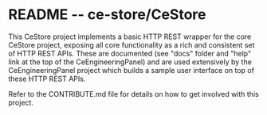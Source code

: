 # README -- ce-store/CeStore

This CeStore project implements a basic HTTP REST wrapper for the core CeStore project, exposing all core functionality as a rich and consistent set of HTTP REST APIs.  These are documented (see "docs" folder and "help" link at the top of the CeEngineeringPanel) and are used extensively by the CeEngineeringPanel project which builds a sample user interface on top of these HTTP REST APIs.

Refer to the CONTRIBUTE.md file for details on how to get involved with this project.
